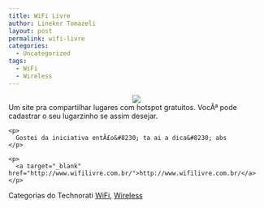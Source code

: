 ```yaml
---
title: WiFi Livre
author: Lineker Tomazeli
layout: post
permalink: wifi-livre
categories:
  - Uncategorized
tags:
  - WiFi
  - Wireless
---
```

<div align="center">
  <img style="max-width:800px;" src="http://tomazeli.files.wordpress.com/2008/07/wifi.jpg" />

  <div align="left">
    Um site pra compartilhar lugares com hotspot gratuitos. VocÃª pode cadastrar o seu lugarzinho se assim desejar.</p>

    <p>
      Gostei da iniciativa entÃ£o&#8230; ta ai a dica&#8230; abs
    </p>

    <p>
      <a target="_blank" href="http://www.wifilivre.com.br/">http://www.wifilivre.com.br/</a>
    </p>
  </div>
</div>

Categorias do Technorati <a class="performancingtags" href="http://technorati.com/tag/WiFi" rel="tag">WiFi</a>, <a class="performancingtags" href="http://technorati.com/tag/Wireless" rel="tag">Wireless</a>
